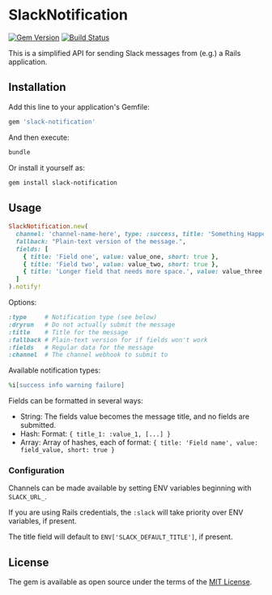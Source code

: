 # SlackNotification

[![Gem Version](https://img.shields.io/gem/v/slack-notification.svg)](https://rubygems.org/gems/slack-notification)
[![Build Status](https://travis-ci.org/jfiander/slack-notification.svg)](https://travis-ci.org/jfiander/slack-notification)

This is a simplified API for sending Slack messages from (e.g.) a Rails application.

## Installation

Add this line to your application's Gemfile:

```ruby
gem 'slack-notification'
```

And then execute:

```sh
bundle
```

Or install it yourself as:

```sh
gem install slack-notification
```

## Usage

```ruby
SlackNotification.new(
  channel: 'channel-name-here', type: :success, title: 'Something Happened',
  fallback: "Plain-text version of the message.",
  fields: [
    { title: 'Field one', value: value_one, short: true },
    { title: 'Field two', value: value_two, short: true },
    { title: 'Longer field that needs more space.', value: value_three, short: false }
  ]
).notify!
```

Options:

```ruby
:type     # Notification type (see below)
:dryrun   # Do not actually submit the message
:title    # Title for the message
:fallback # Plain-text version for if fields won't work
:fields   # Regular data for the message
:channel  # The channel webhook to submit to
```

Available notification types:

```ruby
%i[success info warning failure]
```

Fields can be formatted in several ways:

- String: The fields value becomes the message title, and no fields are submitted.
- Hash:   Format: `{ title_1: :value_1, [...] }`
- Array:  Array of hashes, each of format: `{ title: 'Field name', value: field_value, short: true }`

### Configuration

Channels can be made available by setting ENV variables beginning with `SLACK_URL_`.

If you are using Rails credentials, the `:slack` will take priority over ENV variables, if present.

The title field will default to `ENV['SLACK_DEFAULT_TITLE']`, if present.

## License

The gem is available as open source under the terms of the [MIT License](https://opensource.org/licenses/MIT).
